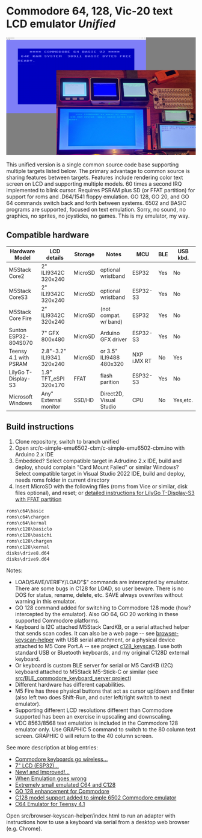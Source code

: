 # Commodore 64, 128, Vic-20 text LCD emulator *Unified* #

![Unified models](media/models.jpg)

This unified version is a single common source code base supporting multiple targets listed below.  The primary advantage to common source is sharing features between targets.  Features include rendering color text screen on LCD and supporting multiple models.  60 times a second IRQ implemented to blink cursor. Requires PSRAM plus SD (or FFAT partition) for support for roms and .D64/1541 floppy emulation.   GO 128, GO 20, and GO 64 commands switch back and forth between systems.  6502 and BASIC programs are supported, focused on text emulation.  Sorry, no sound, no graphics, no sprites, no joysticks, no games.  This is my emulator, my way.

## Compatible hardware ##

| Hardware Model        | LCD details               | Storage | Notes                   | MCU         | BLE | USB kbd. |
| --------------------- | ------------------------- | ------- | ----------------------- | ----------- | --- | -------- |
| M5Stack Core2         | 2" ILI9342C 320x240       | MicroSD | optional wristband      | ESP32       | Yes | No       |
| M5Stack CoreS3        | 2" ILI9342C 320x240       | MicroSD | optional wristband      | ESP32-S3    | Yes | No       |       
| M5Stack Core Fire     | 2" ILI9342C 320x240       | MicroSD | (not compat. w/ band)   | ESP32       | Yes | No       |
| Sunton ESP32-804S070  | 7" GFX 800x480            | MicroSD | Arduino GFX driver      | ESP32-S3    | Yes | No       |
| Teensy 4.1 with PSRAM | 2.8"-3.2" ILI9341 320x240 | MicroSD | or 3.5" ILI9488 480x320 | NXP i.MX RT | No  | Yes      |
| LilyGo T-Display-S3   | 1.9" TFT_eSPI 320x170     | FFAT    | flash parition          | ESP32-S3    | Yes | No       |
| Microsoft Windows     | Any" External monitor     | SSD/HD  | Direct2D, Visual Studio | CPU         | No  | Yes,etc. |

## Build instructions ##

1. Clone repository, switch to branch unified
2. Open src/c-simple-emu6502-cbm/c-simple-emu6502-cbm.ino with Arduino 2.x IDE
3. Embedded?  Select compatible target in Adrudino 2.x IDE, build and deploy, should complain "Card Mount Failed" or similar
   Windows? Select compatible target in Visual Studio 2022 IDE, build and deploy, needs roms folder in current directory
4. Insert MicroSD with the following files (roms from Vice or similar, disk files optional), and reset; or [detailed instructions for LilyGo T-Display-S3 with FFAT partition](https://github.com/davervw/c-simple-emu6502-cbm/tree/lilygo-t-display-s3)

```
roms\c64\basic
roms\c64\chargen
roms\c64\kernal
roms\c128\basiclo
roms\c128\basichi
roms\c128\chargen
roms\c128\kernal
disks\drive8.d64
disks\drive9.d64
```

Notes:

* LOAD/SAVE/VERIFY/LOAD"$" commands are intercepted by emulator.  There are some bugs in C128 for LOAD, so user beware.  There is no DOS for status, rename, delete, etc.  SAVE always ovewrites without warning in this emulator.
* GO 128 command added for switching to Commodore 128 mode (how? intercepted by the emulator).   Also GO 64, GO 20 working in these supported Commodore platforms.
* Keyboard is I2C attached M5Stack CardKB, or a serial attached helper that sends scan codes.  It can also be a web page -- see [browser-keyscan-helper](https://github.com/davervw/c-simple-emu6502-cbm/tree/unified/src/browser-keyscan-helper) with USB serial attachment, or a physical device attached to M5 Core Port.A -- see project [c128_keyscan](https://github.com/davervw/c128_keyscan/tree/ninetyone_tx2_itsy_bitsy).  I use both standard USB or Bluetooth keyboards, and my original C128D external keyboard.  
* Or keyboard is custom BLE server for serial or M5 CardKB (I2C) keyboard attached to M5Stack M5-Stick-C or similar (see [src/BLE_commodore_keyboard_server project](https://github.com/davervw/c-simple-emu6502-cbm/tree/unified/src/BLE_commodore_keyboard_server)) 
* Different hardware has different capabilities.  
* M5 Fire has three physical buttons that act as cursor up/down and Enter (also left two does Shift-Run, and outer left/right switch to next emulator).
* Supporting different LCD resolutions different than Commodore supported has been an exercise in upscaling and downscaling.
* VDC 8563/8568 text emulation is included in the Commodore 128 emulator only.  Use GRAPHIC 5 command to switch to the 80 column text screen.   GRAPHIC 0 will return to the 40 column screen.

See more description at blog entries:

* [Commodore keyboards go wireless...](https://techwithdave.davevw.com/2023/12/commodore-keyboards-go-wireless-for-my.html)
* [7" LCD (ESP32)...](https://techwithdave.davevw.com/2023/12/7-lcd-esp32-with-c64-text-emulator.html)
* [New! and Improved!...](https://techwithdave.davevw.com/2023/12/new-and-improved-c64-text-emulator.html)
* [When Emulation goes wrong](https://techwithdave.davevw.com/2023/11/when-emulation-goes-wrong.html)
* [Extremely small emulated C64 and C128](https://techwithdave.davevw.com/2023/06/extremely-small-emulated-c64.html)
* [GO 128 enhancement for Commodore](https://techwithdave.davevw.com/2022/05/go.html)
* [C128 model support added to simple 6502 Commodore emulator](https://techwithdave.davevw.com/2022/05/simplec128.html)
* [C64 Emulator for Teensy 4.1](https://techwithdave.davevw.com/2021/02/c64-emulator-for-teensy-41-lcdusbsd.html)

Open src/browser-keyscan-helper/index.html to run an adapter with instructions how to use a keyboard via serial from a desktop web browser (e.g. Chrome).

